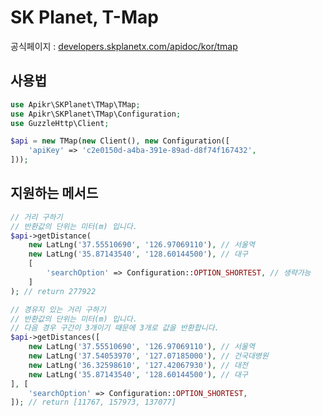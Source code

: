 SK Planet, T-Map
================

공식페이지 : [developers.skplanetx.com/apidoc/kor/tmap](https://developers.skplanetx.com/apidoc/kor/tmap)

## 사용법

```php
use Apikr\SKPlanet\TMap\TMap;
use Apikr\SKPlanet\TMap\Configuration;
use GuzzleHttp\Client;

$api = new TMap(new Client(), new Configuration([
    'apiKey' => 'c2e0150d-a4ba-391e-89ad-d8f74f167432',
]));
```

## 지원하는 메서드

```php
// 거리 구하기
// 반환값의 단위는 미터(m) 입니다.
$api->getDistance(
    new LatLng('37.55510690', '126.97069110'), // 서울역
    new LatLng('35.87143540', '128.60144500'), // 대구
    [
        'searchOption' => Configuration::OPTION_SHORTEST, // 생략가능
    ]
); // return 277922

// 경유지 있는 거리 구하기
// 반환값의 단위는 미터(m) 입니다.
// 다음 경우 구간이 3개이기 때문에 3개로 값을 반환합니다.
$api->getDistances([
    new LatLng('37.55510690', '126.97069110'), // 서울역
    new LatLng('37.54053970', '127.07185000'), // 건국대병원
    new LatLng('36.32598610', '127.42067930'), // 대전
    new LatLng('35.87143540', '128.60144500'), // 대구
], [
    'searchOption' => Configuration::OPTION_SHORTEST,
]); // return [11767, 157973, 137077]
```

